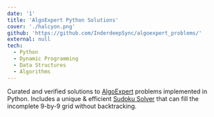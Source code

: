 ```yaml
---
date: '1'
title: 'AlgoExpert Python Solutions'
cover: './halcyon.png'
github: 'https://github.com/InderdeepSync/algoexpert_problems/'
external: null
tech:
  - Python
  - Dynamic Programming
  - Data Structures
  - Algorithms
---
```


Curated and verified solutions to [AlgoExpert](https://www.algoexpert.io/) problems implemented in Python. Includes a unique & efficient [Sudoku Solver](https://github.com/InderdeepSync/algoexpert_problems/blob/master/solve_sudoku.py) that can fill the incomplete 9-by-9 grid without backtracking.
